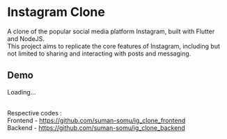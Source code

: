 # Instagram Clone
A clone of the popular social media platform Instagram, built with Flutter and NodeJS.<br>
This project aims to replicate the core features of Instagram, including but not limited to sharing and interacting with posts and messaging.


## Demo 
Loading...
<br><br>

Respective codes :<br>
Frontend - https://github.com/suman-somu/ig_clone_frontend<br>
Backend - https://github.com/suman-somu/ig_clone_backend
